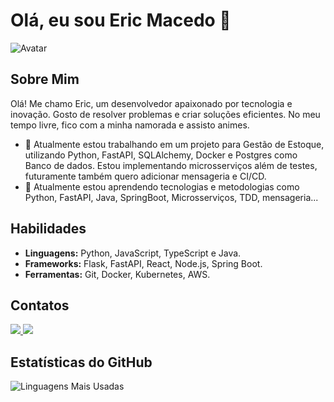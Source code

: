 # Olá, eu sou Eric Macedo 👋

![Avatar](https://avatars.githubusercontent.com/u/SeuUsername?v=4)

## Sobre Mim

Olá! Me chamo Eric, um desenvolvedor apaixonado por tecnologia e inovação. Gosto de resolver problemas e criar soluções eficientes. No meu tempo livre, fico com a minha namorada e assisto animes.

- 🔭 Atualmente estou trabalhando em um projeto para Gestão de Estoque, utilizando Python, FastAPI, SQLAlchemy, Docker e Postgres como Banco de dados. Estou implementando microsserviços além de testes, futuramente também quero adicionar mensageria e CI/CD.
- 🌱 Atualmente estou aprendendo tecnologias e metodologias como Python, FastAPI, Java, SpringBoot, Microsserviços, TDD, mensageria...

## Habilidades

- **Linguagens:** Python, JavaScript, TypeScript e Java.
- **Frameworks:** Flask, FastAPI, React, Node.js, Spring Boot.
- **Ferramentas:** Git, Docker, Kubernetes, AWS.

## Contatos

<p align="left">
  <a href="https://www.linkedin.com/in/eric-macedo-dev/" target="_blank" alt="LinkedIn">
    <img src="https://img.shields.io/badge/-LinkedIn-%230077B5?style=for-the-badge&logo=linkedin&logoColor=white" target="_blank"/>
  </a>
  <a href="mailto:ericthr42@gmail.com" target="_blank" alt="Email">
    <img src="https://img.shields.io/badge/Email-D14836?style=for-the-badge&logo=gmail&logoColor=white"/>
  </a>
</p>

## Estatísticas do GitHub

![Linguagens Mais Usadas](https://github-readme-stats.vercel.app/api/top-langs/?username=ericDK89&layout=compact&theme=radical)
